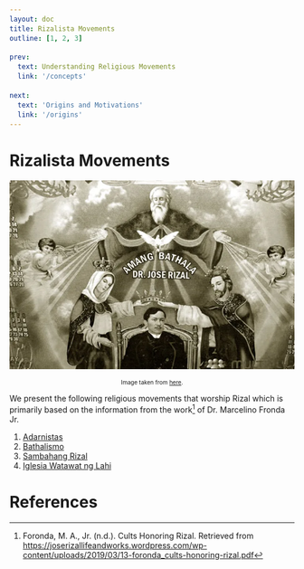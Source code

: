 ```yaml
---
layout: doc
title: Rizalista Movements
outline: [1, 2, 3] 

prev: 
  text: Understanding Religious Movements
  link: '/concepts'

next:
  text: 'Origins and Motivations'
  link: '/origins'
---
```


# Rizalista Movements


![Rizal](../assets/rizalista.webp)

<center>
<p style="font-size: 10px">
Image taken from <a href="https://tagacalamba.wixsite.com/calamba/single-post/2016/01/04/culture-rizalistas">here</a>.
</p>
</center>

We present the following religious movements that worship Rizal which is primarily based on 
the information from the work[^1] of Dr. Marcelino Fronda Jr. 

1. [Adarnistas](./adarnistas.md)
2. [Bathalismo](./bathalismo.md)
3. [Sambahang Rizal](./sambahang-rizal.md)
4. [Iglesia Watawat ng Lahi](./iglesia-watawat-ng-lahi.md)

# References

[^1]: Foronda, M. A., Jr. (n.d.). Cults Honoring Rizal. Retrieved from
https://joserizallifeandworks.wordpress.com/wp-content/uploads/2019/03/13-foronda_cults-honoring-rizal.pdf
